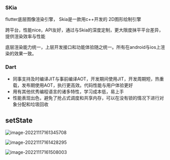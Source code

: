 ### SKia

flutter底层图像渲染引擎， Skia是一款用c++开发的 2D图形绘制引擎

跨平台，性能nice，API友好，通过与Skia的深度定制，更大限度抹平平台差异，提供渲染效率与性能

底层渲染能力统一，上层开发接口和功能体验随之统一。所有在android与ios上渲染的效果一致。

### Dart

* 同事支持及时编译JIT与事前编译AOT，开发期间使用JIT，开发周期短，热重载，发布期使用AOT，执行更高效。代码性能与用户体验更好
* 用有其他优秀编程语言的诸多特性，学习成本低，易上手
* 性能表现出色，避免了抢占式调度和共享内存，可以在没有锁的情况下进行对象分配和垃圾回收



## setState

![image-20221117161345708](https://cdn.jsdelivr.net/gh/zpfate/ImageService@master/uPic/1668672826.png)

![image-20221117161428295](https://cdn.jsdelivr.net/gh/zpfate/ImageService@master/uPic/1668672868.png)

![image-20221117161508003](https://cdn.jsdelivr.net/gh/zpfate/ImageService@master/uPic/1668672908.png)
